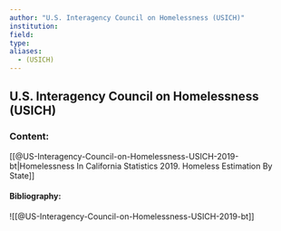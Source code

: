 ```yaml
---
author: "U.S. Interagency Council on Homelessness (USICH)"
institution:
field:
type:
aliases:
  - (USICH)
---
```


## U.S. Interagency Council on Homelessness (USICH)

### Content:
[[@US-Interagency-Council-on-Homelessness-USICH-2019-bt|Homelessness In California Statistics 2019. Homeless Estimation By State]]

#### Bibliography:

![[@US-Interagency-Council-on-Homelessness-USICH-2019-bt]]
